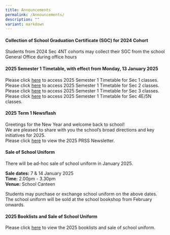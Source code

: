 ```yaml
---
title: Announcements
permalink: /Announcements/
description: ""
variant: markdown
---
```

#### Collection of School Graduation Certificate (SGC) for 2024 Cohort
Students from 2024 Sec 4NT cohorts may collect their SGC from the school General Office during office hours<br>

#### 2025 Semester 1 Timetable, with effect from Monday, 13 January 2025

Please click [here](/files/Announcements/2025/2025_TERM_1_TT_FOR_SEC_1.pdf) to access 2025 Semester 1 Timetable for Sec 1 classes.<br>
Please click [here](/files/Announcements/2025/2025_TERM_1_TT_FOR_SEC_2.pdf) to access 2025 Semester 1 Timetable for Sec 2 classes.<br>
Please click [here](/files/Announcements/2025/2025_TERM_1_TT_FOR_SEC_3.pdf) to access 2025 Semester 1 Timetable for Sec 3 classes.<br>
Please click [here](/files/Announcements/2025/2025_TERM_1_TT_FOR_SEC_45N.pdf) to access 2025 Semester 1 Timetable for Sec 4E/5N classes.<br>




#### 2025 Term 1 Newsflash

Greetings for the New Year and welcome back to school!<br>
We are pleased to share with you the school’s broad directions and key initiatives for 2025.<br>
Please click [here](/files/Newsflash_Term_1_2025.pdf) to view the 2025 PRSS Newsletter.<br>


#### Sale of School Uniform

There will be ad-hoc sale of school uniform in January 2025.<br>

**Sale dates:** 7 &amp; 14 January 2025<br>
**Time:** 2.00pm - 3.30pm<br>
**Venue:** School Canteen<br>

Students may purchase or exchange school uniform on the above dates. The school uniform will be sold at the school bookshop from February onwards.

#### 2025 Booklists and Sale of School Uniform

Please click [here](/useful-links/information-for-parents/booklist/) to view the 2025 booklists and sale of school uniform.